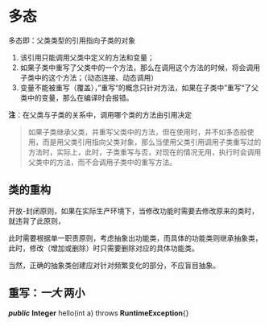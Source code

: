 # **多态**
多态即：父类类型的引用指向子类的对象

1. 该引用只能调用父类中定义的方法和变量； 
2. 如果子类中重写了父类中的一个方法，那么在调用这个方法的时候，将会调用子类中的这个方法；（动态连接、动态调用） 
3. 变量不能被重写（覆盖），”重写“的概念只针对方法，如果在子类中”重写“了父类中的变量，那么在编译时会报错。

**注**：在父类与子类的关系中，调用哪个类的方法由引用决定
>如果子类继承父类，并重写父类中的方法，但在使用时，并不如多态般使用，而是用父类引用指向父类对象，那么当使用父类引用调用子类重写过的方法时，实际上，此时，子类重写与否，对现在的情况无用，执行时会调用父类中的方法，而不会调用子类中的重写方法。

## 类的重构
开放-封闭原则，如果在实际生产环境下，当修改功能时需要去修改原来的类时，就违背了此原则，

此时需要根据单一职责原则，考虑抽象出功能类，而具体的功能类则继承抽象类，此时，修改（增加或删除）时只需要删除对应的具体功能类。

当然，正确的抽象类创建应对针对频繁变化的部分，不应盲目抽象。

## 重写：*一大* **两小**

***public*** **Integer** hello(int a) throws **RuntimeException**{}


